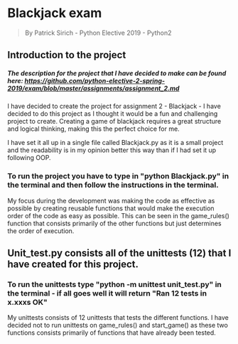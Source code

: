 # Blackjack exam
> By Patrick Sirich - Python Elective 2019 - Python2

## Introduction to the project
##### The description for the project that I have decided to make can be found here: https://github.com/python-elective-2-spring-2019/exam/blob/master/assignments/assignment_2.md



I have decided to create the project for assignment 2 - Blackjack - I have decided to do this project as I thought it would be a fun and challenging project to create. Creating a game of blackjack requires a great structure and logical thinking, making this the perfect choice for me.

I have set it all up in a single file called Blackjack.py as it is a small project and the readability is in my opinion better this way than if I had set it up following OOP. 
### To run the project you have to type in "python Blackjack.py" in the terminal and then follow the instructions in the terminal.

My focus during the development was making the code as effective as possible by creating reusable functions that would make the execution order of the code as easy as possible. This can be seen in the game_rules() function that consists primarily of the other functions but just determines the order of execution. 

## Unit_test.py consists all of the unittests (12) that I have created for this project.
### To run the unittests type "python -m unittest unit_test.py" in the terminal - if all goes well it will return "Ran 12 tests in x.xxxs OK"

My unittests consists of 12 unittests that tests the different functions. I have decided not to run unittests on game_rules() and start_game() as these two functions consists primarily of functions that have already been tested.
